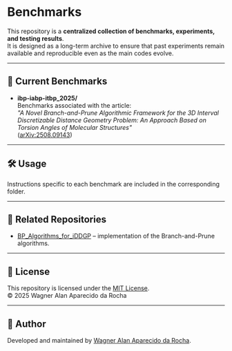 # Benchmarks

This repository is a **centralized collection of benchmarks, experiments, and testing results**.  
It is designed as a long-term archive to ensure that past experiments remain available and reproducible even as the main codes evolve.

---

## 📂 Current Benchmarks

- **ibp-iabp-itbp_2025/**  
  Benchmarks associated with the article:  
  *"A Novel Branch-and-Prune Algorithmic Framework for the 3D Interval Discretizable Distance Geometry Problem: An Approach Based on Torsion Angles of Molecular Structures"*  
  ([arXiv:2508.09143](https://arxiv.org/abs/2508.09143))

---

## 🛠 Usage

Instructions specific to each benchmark are included in the corresponding folder.


---

## 🔗 Related Repositories
- [BP_Algorithms_for_iDDGP](https://github.com/wdarocha/BP_Algorithms_for_iDDGP) – implementation of the Branch-and-Prune algorithms.

---

## 📜 License

This repository is licensed under the [MIT License](./LICENSE).  
© 2025 Wagner Alan Aparecido da Rocha

---

## 👤 Author

Developed and maintained by [Wagner Alan Aparecido da Rocha](https://github.com/wdarocha).  

